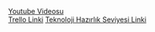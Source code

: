 [Youtube Videosu](https://youtube.com/shorts/MLxLFNl1by0?si=m_zqdwXczwvnP5z6) <br>
[Trello Linki](https://trello.com/b/ZArzs78b/ar-oyun-projesi)
[Teknoloji Hazırlık Seviyesi Linki](https://docs.google.com/spreadsheets/d/1uqn7Qplz7s8VLJJDeWKfXq-Iox9nVxK1/edit?usp=sharing&ouid=112703584692783586554&rtpof=true&sd=true)
